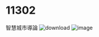 # 11302
智慧城市導論
![download](https://github.com/user-attachments/assets/25894322-985b-4628-946e-40c64a2113d6)
![image](https://github.com/user-attachments/assets/87de8e04-09a0-4da7-80ba-b6eef7978cbd)
